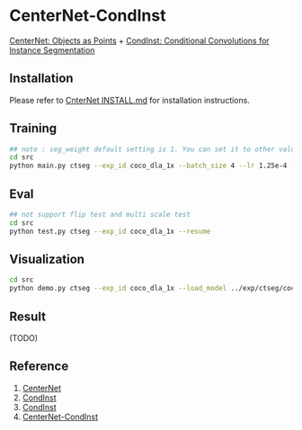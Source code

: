 # CenterNet-CondInst
[CenterNet: Objects as Points](https://arxiv.org/abs/1904.07850) + [CondInst: Conditional Convolutions for Instance Segmentation](https://arxiv.org/abs/2003.05664) 

## Installation
Please refer to [CnterNet INSTALL.md](readme/INSTALL.md) for installation instructions.

## Training
```bash
## note : seg_weight default setting is 1. You can set it to other value to get better performance.
cd src
python main.py ctseg --exp_id coco_dla_1x --batch_size 4 --lr 1.25e-4 --gpus 0 --num_workers 4 --num_epochs 70
```
## Eval
```bash
## not support flip test and multi scale test
cd src
python test.py ctseg --exp_id coco_dla_1x --resume
```
## Visualization
```bash
cd src
python demo.py ctseg --exp_id coco_dla_1x --load_model ../exp/ctseg/coco_dla_1x/epoch_75.pth --demo ../images/
```

## Result
(TODO)

## Reference
1. [CenterNet](https://github.com/xingyizhou/CenterNet)
2. [CondInst](https://github.com/Epiphqny/CondInst)
3. [CondInst](https://github.com/aim-uofa/AdelaiDet/)
4. [CenterNet-CondInst](https://github.com/CaoWGG/CenterNet-CondInst)